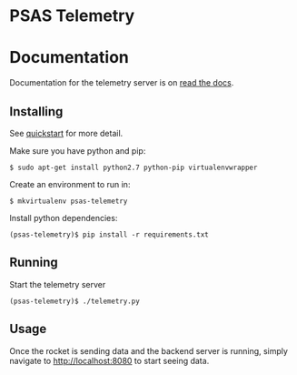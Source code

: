# PSAS Telemetry


# Documentation

Documentation for the telemetry server is on
[read the docs](http://psas-telemetry-server.readthedocs.org/).


## Installing

See [quickstart](http://psas-telemetry-server.readthedocs.org/en/latest/quickstart.html)
for more detail.

Make sure you have python and pip:

    $ sudo apt-get install python2.7 python-pip virtualenvwrapper

Create an environment to run in:

    $ mkvirtualenv psas-telemetry

Install python dependencies:

    (psas-telemetry)$ pip install -r requirements.txt


## Running

Start the telemetry server

    (psas-telemetry)$ ./telemetry.py


## Usage

Once the rocket is sending data and the backend server is running, simply
navigate to [http://localhost:8080](http://localhost:8080) to start seeing data.

